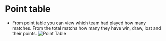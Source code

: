 # Point table
- From point table you can view which team had played how many matches. From the total matchs how many they have win, draw, lost and their points.
![Point Table](/screenshots/point-table.png)